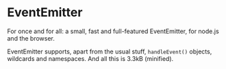 EventEmitter
============

For once and for all: a small, fast and full-featured EventEmitter, for node.js and the browser.

EventEmitter supports, apart from the usual stuff, `handleEvent()` objects, wildcards and namespaces. And all this is 3.3kB (minified).